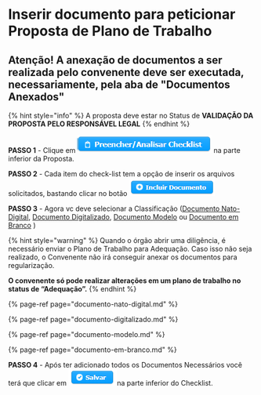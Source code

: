 # Inserir documento para peticionar Proposta de Plano de Trabalho

## Atenção! A anexação de documentos a ser realizada pelo convenente deve ser executada, necessariamente, pela aba de "Documentos Anexados" 

{% hint style="info" %}
A proposta deve estar no Status de **VALIDAÇÃO DA PROPOSTA PELO RESPONSÁVEL LEGAL**
{% endhint %}

**PASSO 1** - Clique em  ![](../../.gitbook/assets/botao_preencher_analisa_checklist.png) na parte inferior da Proposta.

**PASSO 2** - Cada item do check-list tem a opção de inserir os arquivos solicitados, bastando clicar no botão ![](../../.gitbook/assets/image%20%28444%29.png) 

**PASSO 3** - Agora vc deve selecionar a Classificação \([Documento Nato-Digital](documento-nato-digital.md), [Documento Digitalizado](documento-digitalizado.md), [Documento Modelo](documento-modelo.md) ou [Documento em Branco](documento-em-branco.md) \) 

{% hint style="warning" %}
Quando o órgão abrir uma diligência, é necessário enviar o Plano de Trabalho para Adequação. Caso isso não seja realizado, o Convenente não irá conseguir anexar os documentos para regularização. 

**O convenente só pode realizar alterações em um plano de trabalho no status de “Adequação”.**
{% endhint %}

{% page-ref page="documento-nato-digital.md" %}

{% page-ref page="documento-digitalizado.md" %}

{% page-ref page="documento-modelo.md" %}

{% page-ref page="documento-em-branco.md" %}

**PASSO 4** - Após ter adicionado todos os Documentos Necessários você terá que clicar em ![](../../.gitbook/assets/salvar%20%281%29.png)na parte inferior do Checklist.

